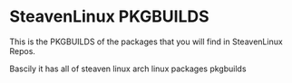 # SteavenLinux PKGBUILDS

This is the PKGBUILDS of the packages that you will find in SteavenLinux Repos.

Bascily it has all of steaven linux arch linux packages pkgbuilds